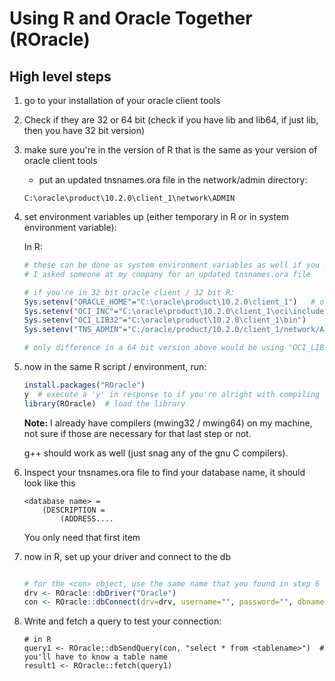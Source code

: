 # Using R and Oracle Together (ROracle)


## High level steps
1. go to your installation of your oracle client tools
2. Check if they are 32 or 64 bit (check if you have lib and lib64, if just lib, then you have 32 bit version)
3. make sure you're in the version of R that is the same as your version of oracle client tools
    * put an updated tnsnames.ora file in the network/admin directory:
	```
	C:\oracle\product\10.2.0\client_1\network\ADMIN
	```
4. set environment variables up (either temporary in R or in system environment variable):
	
	In R:
	
	```r
	# these can be done as system environment variables as well if you prefer
	# I asked someone at my company for an updated tnsnames.ora file
	
	# if you're in 32 bit oracle client / 32 bit R:
	Sys.setenv("ORACLE_HOME"="C:\oracle\product\10.2.0\client_1")   # or wherever yours is
	Sys.setenv("OCI_INC"="C:\oracle\product\10.2.0\client_1\oci\include")  
	Sys.setenv("OCI_LIB32"="C:\oracle\product\10.2.0\client_1\bin")
	Sys.setenv("TNS_ADMIN"="C:/oracle/product/10.2.0/client_1/network/ADMIN")
	
	# only difference in a 64 bit version above would be using "OCI_LIB64" instead of "OCI_LIB32"
	```
	
5. now in the same R script / environment, run:
	```r
	install.packages("ROracle")
	y  # execute a 'y' in response to if you're alright with compiling from source
	library(ROracle)  # load the library
	```
	
	**Note:** I already have compilers (mwing32 / mwing64) on my machine, not sure if those are necessary for that last step or not.
	
	g++ should work as well (just snag any of the gnu C compilers).
6. Inspect your tnsnames.ora file to find your database name, it should look like this
	
	```
	<database name> =
		(DESCRIPTION = 
			(ADDRESS....
	```
	
	You only need that first item **<database name>**
7. now in R, set up your driver and connect to the db
	```r
	
	# for the <con> object, use the same name that you found in step 6 above
	drv <- ROracle::dbDriver("Oracle")
	con <- ROracle::dbConnect(drv=drv, username="", password="", dbname=<database name here>
	
	```
8. Write and fetch a query to test your connection:
	
	```
	# in R
	query1 <- ROracle::dbSendQuery(con, "select * from <tablename>")  # you'll have to know a table name
	result1 <- ROracle::fetch(query1)
	```


